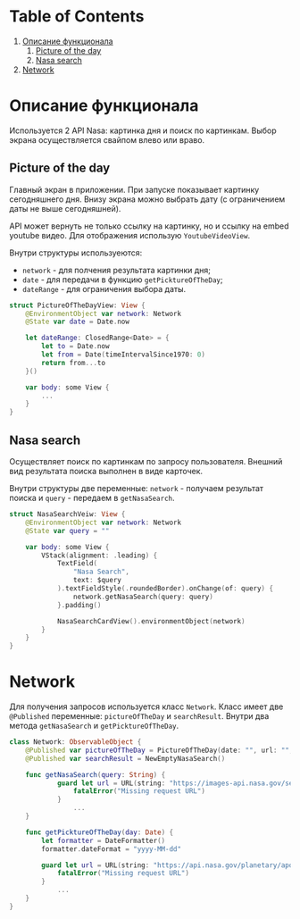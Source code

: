 
# Table of Contents

1.  [Описание функционала](#orgac26900)
    1.  [Picture of the day](#org0d75fce)
    2.  [Nasa search](#orgf3b8832)
2.  [Network](#orgc0d0092)


<a id="orgac26900"></a>

# Описание функционала

Используется 2 API Nasa: картинка дня и поиск по картинкам. Выбор экрана осуществляется свайпом влево или враво.


<a id="org0d75fce"></a>

## Picture of the day

Главный экран в приложении. При запуске показывает картинку сегодняшнего дня. Внизу экрана можно выбрать дату (с ограничением даты не выше сегодняшней).

API может вернуть не только ссылку на картинку, но и ссылку на embed youtube видео. Для отображения использую `YoutubeVideoView`.

Внутри структуры используеются:

-   `network` - для полчения результата картинки дня;
-   `date` - для передачи в функцию `getPicktureOfTheDay`;
-   `dateRange` - для ограничения выбора даты.

```swift
struct PictureOfTheDayView: View {
    @EnvironmentObject var network: Network
    @State var date = Date.now

    let dateRange: ClosedRange<Date> = {
        let to = Date.now
        let from = Date(timeIntervalSince1970: 0)
        return from...to
    }()

    var body: some View {
        ...
    }
}
```


<a id="orgf3b8832"></a>

## Nasa search

Осуществляет поиск по картинкам по запросу пользователя. Внешний вид результата поиска выполнен в виде карточек.

Внутри структуры две переменные: `network` - получаем результат поиска и `query` - передаем в `getNasaSearch`.

```swift
struct NasaSearchVeiw: View {
    @EnvironmentObject var network: Network
    @State var query = ""

    var body: some View {
        VStack(alignment: .leading) {
            TextField(
                "Nasa Search",
                text: $query
            ).textFieldStyle(.roundedBorder).onChange(of: query) {
                network.getNasaSearch(query: query)
            }.padding()

            NasaSearchCardView().environmentObject(network)
        }
    }
}
```

<a id="orgc0d0092"></a>

# Network

Для получения запросов используется класс `Network`. Класс имеет две `@Published` переменные: `pictureOfTheDay` и `searchResult`. Внутри два метода `getNasaSearch` и `getPicktureOfTheDay`.
```swift
class Network: ObservableObject {
    @Published var pictureOfTheDay = PictureOfTheDay(date: "", url: "", title: "", explanation: "")
    @Published var searchResult = NewEmptyNasaSearch()

    func getNasaSearch(query: String) {
            guard let url = URL(string: "https://images-api.nasa.gov/search?q=\(query)&media_type=image") else {
                fatalError("Missing request URL")
            }
                ...
    }

    func getPicktureOfTheDay(day: Date) {
        let formatter = DateFormatter()
        formatter.dateFormat = "yyyy-MM-dd"

        guard let url = URL(string: "https://api.nasa.gov/planetary/apod?api_key=QENM2TIRsYGnfHepVNFDJNpbukhBzTXB1ex8Eh73&date=\(formatter.string(from: day))") else {
            fatalError("Missing request URL")
        }
            ...
    }
}
```
